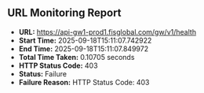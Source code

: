## URL Monitoring Report

- **URL:** https://api-gw1-prod1.fisglobal.com/gw/v1/health
- **Start Time:** 2025-09-18T15:11:07.742922
- **End Time:** 2025-09-18T15:11:07.849972
- **Total Time Taken:** 0.10705 seconds
- **HTTP Status Code:** 403
- **Status:** Failure
- **Failure Reason:** HTTP Status Code: 403
